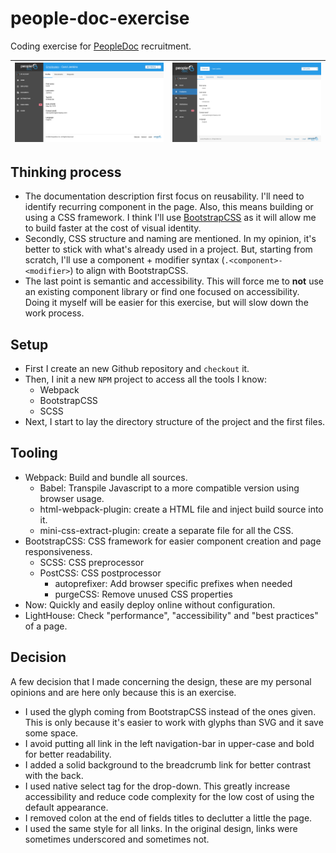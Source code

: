 # people-doc-exercise

Coding exercise for [PeopleDoc](https://www.people-doc.com/) recruitment.

| ![Expected](./media/html-css-technical-exercise.png) | ![Result](./media/result.png) |
| --- | --- |

## Thinking process

 - The documentation description first focus on reusability. I'll need to identify recurring component in the page.
 Also, this means building or using a CSS framework. I think I'll use [BootstrapCSS](https://getbootstrap.com/) as it will allow me to build faster at the cost of visual identity.
 - Secondly, CSS structure and naming are mentioned. In my opinion, it's better to stick with what's already used in a project.
 But, starting from scratch, I'll use a component + modifier syntax (`.<component>-<modifier>`) to align with BootstrapCSS.
 - The last point is semantic and accessibility. This will force me to **not** use an existing component library or find one focused on accessibility.
 Doing it myself will be easier for this exercise, but will slow down the work process.


## Setup

 - First I create an new Github repository and `checkout` it.
 - Then, I init a new `NPM` project to access all the tools I know:
    - Webpack
    - BootstrapCSS
    - SCSS
 - Next, I start to lay the directory structure of the project and the first files.


## Tooling

 - Webpack: Build and bundle all sources.
    - Babel: Transpile Javascript to a more compatible version using browser usage.
    - html-webpack-plugin: create a HTML file and inject build source into it.
    - mini-css-extract-plugin: create a separate file for all the CSS.
 - BootstrapCSS: CSS framework for easier component creation and page responsiveness.
    - SCSS: CSS preprocessor
    - PostCSS: CSS postprocessor
        - autoprefixer: Add browser specific prefixes when needed
        - purgeCSS: Remove unused CSS properties
 - Now: Quickly and easily deploy online without configuration.
 - LightHouse: Check "performance", "accessibility" and "best practices" of a page.


## Decision

A few decision that I made concerning the design, these are my personal opinions and are here only because this is an exercise.

 - I used the glyph coming from BootstrapCSS instead of the ones given.
 This is only because it's easier to work with glyphs than SVG and it save some space.
 - I avoid putting all link in the left navigation-bar in upper-case and bold for better readability.
 - I added a solid background to the breadcrumb link for better contrast with the back.
 - I used native select tag for the drop-down.
 This greatly increase accessibility and reduce code complexity for the low cost of using the default appearance.
 - I removed colon at the end of fields titles to declutter a little the page.
 - I used the same style for all links. In the original design, links were sometimes underscored and sometimes not.
